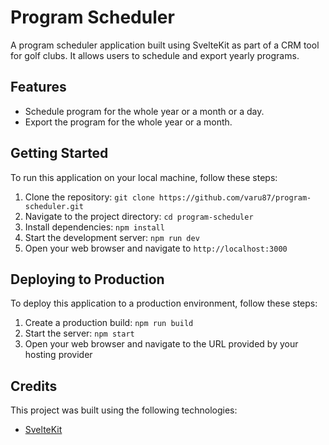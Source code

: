 # Program Scheduler

A program scheduler application built using SvelteKit as part of a CRM tool for golf clubs. It allows users to schedule and export yearly programs.

## Features

- Schedule program for the whole year or a month or a day.
- Export the program for the whole year or a month.

## Getting Started

To run this application on your local machine, follow these steps:

1. Clone the repository: `git clone https://github.com/varu87/program-scheduler.git`
2. Navigate to the project directory: `cd program-scheduler`
3. Install dependencies: `npm install`
4. Start the development server: `npm run dev`
5. Open your web browser and navigate to `http://localhost:3000`

## Deploying to Production

To deploy this application to a production environment, follow these steps:

1. Create a production build: `npm run build`
2. Start the server: `npm start`
3. Open your web browser and navigate to the URL provided by your hosting provider

## Credits

This project was built using the following technologies:

- [SvelteKit](https://kit.svelte.dev/)
